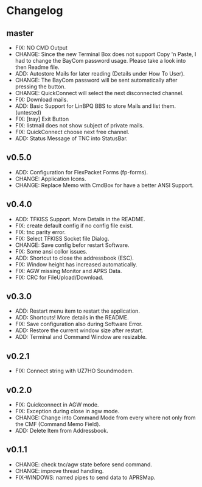 # Changelog

## master

- FIX: NO CMD Output
- CHANGE: Since the new Terminal Box does not support Copy 'n Paste, I
          had to change the BayCom password usage. Please take a look into then
          Readme file.
- ADD: Autostore Mails for later reading (Details under How To User).
- CHANGE: The BayCom password will be sent automatically after pressing the button.
- CHANGE: QuickConnect will select the next disconnected channel.
- FIX: Download mails.
- ADD: Basic Support for LinBPQ BBS to store Mails and list them. (untested)
- FIX: [tray] Exit Button
- FIX: listmail does not show subject of private mails.
- FIX: QuickConnect choose next free channel.
- ADD: Status Message of TNC into StatusBar.


## v0.5.0

- ADD: Configuration for FlexPacket Forms (fp-forms).
- CHANGE: Application Icons.
- CHANGE: Replace Memo with CmdBox for have a better ANSI
          Support.

## v0.4.0

- ADD: TFKISS Support. More Details in the README.
- FIX: create default config if no config file exist.
- FIX: tnc parity error.
- FIX: Select TFKISS Socket file Dialog.
- CHANGE: Save config befor restart Software.
- FIX: Some ansi collor issues.
- ADD: Shortcut to close the addressbook (ESC).
- FIX: Window height has increased automatically.
- FIX: AGW missing Monitor and APRS Data.
- FIX: CRC for FileUpload/Download.

## v0.3.0

- ADD: Restart menu item to restart the application.
- ADD: Shortcuts! More details in the README.
- FIX: Save configuration also during Software Error.
- ADD: Restore the current window size after restart.
- ADD: Terminal and Command Window are resizable.


## v0.2.1

- FIX: Connect string with UZ7HO Soundmodem.

## v0.2.0

- FIX: Quickconnect in AGW mode.
- FIX: Exception during close in agw mode.
- CHANGE: Change into Command Mode from every where not only from the 
  CMF (Command Memo Field).
- ADD: Delete Item from Addressbook.  

## v0.1.1

- CHANGE: check tnc/agw state before send command.
- CHANGE: improve thread handling.
- FIX-WINDOWS: named pipes to send data to APRSMap.
